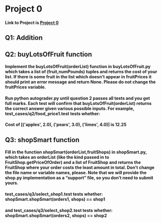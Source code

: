 # Project 0

#### Link to Project is [Project 0](https://inst.eecs.berkeley.edu/~cs188/sp23/projects/proj0/)

## Q1: Addition 

## Q2: buyLotsOfFruit function 

#### Implement the buyLotsOfFruit(orderList) function in buyLotsOfFruit.py which takes a list of (fruit,numPounds) tuples and returns the cost of your list. If there is some fruit in the list which doesn’t appear in fruitPrices it should print an error message and return None. Please do not change the fruitPrices variable.

#### Run python autograder.py until question 2 passes all tests and you get full marks. Each test will confirm that buyLotsOfFruit(orderList) returns the correct answer given various possible inputs. For example, test_cases/q2/food_price1.test tests whether:

#### Cost of [('apples', 2.0), ('pears', 3.0), ('limes', 4.0)] is 12.25

## Q3: shopSmart function

#### Fill in the function shopSmart(orderList,fruitShops) in shopSmart.py, which takes an orderList (like the kind passed in to FruitShop.getPriceOfOrder) and a list of FruitShop and returns the FruitShop where your order costs the least amount in total. Don’t change the file name or variable names, please. Note that we will provide the shop.py implementation as a “support” file, so you don’t need to submit yours.

#### test_cases/q3/select_shop1.test tests whether: shopSmart.shopSmart(orders1, shops) == shop1

#### and test_cases/q3/select_shop2.test tests whether: shopSmart.shopSmart(orders2, shops) == shop2
